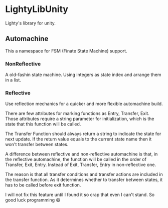 # LightyLibUnity
Lighty's library for unity.

## Automachine

This a namespace for FSM (Finate State Machine) support.

### NonReflective

A old-fashin state machine. Using integers as state index and arrange them in a list.

### Reflective

Use reflection mechanics for a quicker and more flexible automachine build.

There are few attributes for marking functions as Entry, Transfer, Exit. Those attributes require a string parameter for initialization, which is the state that this function will be called.

The Transfer Function should always return a string to indicate the state for next update. If the return value equals to the current state name then it won't transfer between states.

A difference between reflective and non-reflective automachine is that, in the reflective automachine, the function will be called in the order of Transfer, Exit, Entry. Instead of Exit, Transfer, Entry in non-reflective one.

The reason is that all transfer conditions and transfer actions are included in the transfer function. As it determines whether to transfer between states, it has to be called before exit function.

I will not fix this feature until I found it so crap that even I can't stand. So good luck programming :smile: